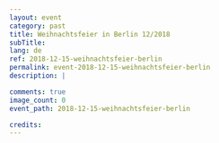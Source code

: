 ```yaml
---
layout: event
category: past
title: Weihnachtsfeier in Berlin 12/2018
subTitle:
lang: de
ref: 2018-12-15-weihnachtsfeier-berlin
permalink: event-2018-12-15-weihnachtsfeier-berlin
description: |

comments: true
image_count: 0
event_path: 2018-12-15-weihnachtsfeier-berlin

credits:
---
```

